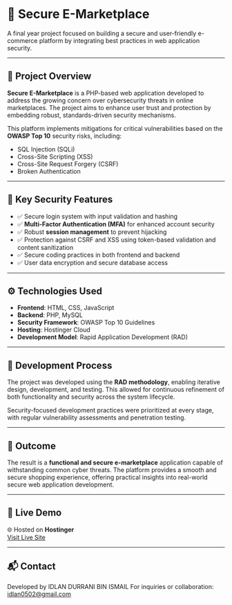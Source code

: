 # 🔐 Secure E-Marketplace

A final year project focused on building a secure and user-friendly e-commerce platform by integrating best practices in web application security.

---

## 📘 Project Overview

**Secure E-Marketplace** is a PHP-based web application developed to address the growing concern over cybersecurity threats in online marketplaces. The project aims to enhance user trust and protection by embedding robust, standards-driven security mechanisms.

This platform implements mitigations for critical vulnerabilities based on the **OWASP Top 10** security risks, including:

- SQL Injection (SQLi)
- Cross-Site Scripting (XSS)
- Cross-Site Request Forgery (CSRF)
- Broken Authentication

---

## 🔐 Key Security Features

- ✅ Secure login system with input validation and hashing  
- ✅ **Multi-Factor Authentication (MFA)** for enhanced account security  
- ✅ Robust **session management** to prevent hijacking  
- ✅ Protection against CSRF and XSS using token-based validation and content sanitization  
- ✅ Secure coding practices in both frontend and backend  
- ✅ User data encryption and secure database access

---

## ⚙️ Technologies Used

- **Frontend**: HTML, CSS, JavaScript  
- **Backend**: PHP, MySQL  
- **Security Framework**: OWASP Top 10 Guidelines  
- **Hosting**: Hostinger Cloud  
- **Development Model**: Rapid Application Development (RAD)

---

## 🧪 Development Process

The project was developed using the **RAD methodology**, enabling iterative design, development, and testing. This allowed for continuous refinement of both functionality and security across the system lifecycle.

Security-focused development practices were prioritized at every stage, with regular vulnerability assessments and penetration testing.

---

## 🧾 Outcome

The result is a **functional and secure e-marketplace** application capable of withstanding common cyber threats. The platform provides a smooth and secure shopping experience, offering practical insights into real-world secure web application development.

---

## 🚀 Live Demo

🌐 Hosted on **Hostinger**  
[Visit Live Site](lanbakery.shop)

---

## 📬 Contact

Developed by IDLAN DURRANI BIN ISMAIL 
For inquiries or collaboration: idlan0502@gmail.com
